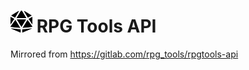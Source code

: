 
# <img src="dice-d20-solid.svg" width="35" height="35" alt="RPG Tools API"/> RPG Tools API

Mirrored from https://gitlab.com/rpg_tools/rpgtools-api
